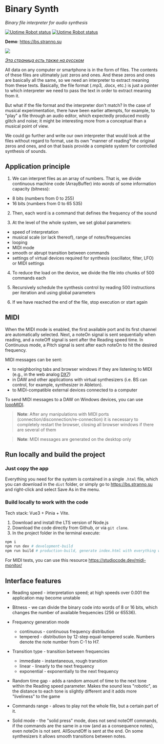 # Binary Synth

_Binary file interpreter for audio synthesis_

[![Uptime Robot status](https://img.shields.io/uptimerobot/status/m795264551-bb4c959b31b6ff94b02f9545)](https://bs.stranno.su) [![Uptime Robot status](https://img.shields.io/uptimerobot/ratio/m795264551-bb4c959b31b6ff94b02f9545)](https://bs.stranno.su)

**Demo**: https://bs.stranno.su

![](https://store.stranno.su/bs/fuji.png)

_<a href="README_RU.md">Эта страница есть также на русском</a>_

All data on any computer or smartphone is in the form of files. The contents of these files are ultimately just zeros and ones. And these zeros and ones are basically all the same, so we need an interpreter to extract meaning from these texts. Basically, the file format (.mp3, .docx, etc.) is just a pointer to which interpreter we need to pass the text in order to extract meaning from it.

But what if the file format and the interpreter don't match? In the case of musical experimentation, there have been earlier attempts, for example, to "play" a file through an audio editor, which expectedly produced mostly glitch and noise; it might be interesting more from a conceptual than a musical point of view.

We could go further and write our own interpreter that would look at the files without regard to format, use its own "manner of reading" the original zeros and ones, and on that basis provide a complete system for controlled synthesis of sounds.

## Application principle

1. We can interpret files as an array of numbers. That is, we divide continuous machine code (ArrayBuffer) into _words_ of some information capacity (bitness):

-   8 bits (numbers from 0 to 255)
-   16 bits (numbers from 0 to 65 535)

2. Then, each word is a command that defines the frequency of the sound

3. At the level of the whole system, we set global parameters:

-   speed of interpretation
-   musical scale (or lack thereof), range of notes/frequencies
-   looping
-   MIDI mode
-   smooth or abrupt transition between commands
-   settings of virtual devices required for synthesis (oscillator, filter, LFO) or MIDI settings

4. To reduce the load on the device, we divide the file into chunks of 500 commands each

5. Recursively schedule the synthesis control by reading 500 instructions per iteration and using global parameters

6. If we have reached the end of the file, stop execution or start again

## MIDI

When the MIDI mode is enabled, the first available port and its first channel are automatically selected. Next, a noteOn signal is sent sequentially when reading, and a noteOff signal is sent after the Reading speed time. In Continuous mode, a Pitch signal is sent after each noteOn to hit the desired frequency.

MIDI messages can be sent:

-   to neighboring tabs and browser windows if they are listening to MIDI (e.g., in the web analog [DX7](http://mmontag.github.io/dx7-synth-js))
-   in DAW and other applications with virtual synthesizers (i.e. BS can control, for example, synthesizer in Ableton).
-   to MIDI-compatible external devices connected to a computer

To send MIDI messages to a DAW on Windows devices, you can use [loopMIDI](https://www.tobias-erichsen.de/software/loopmidi.html).

> **Note**: After any manipulations with MIDI ports (connection/disconnection/re-connection) it is necessary to completely restart the browser, closing all browser windows if there are several of them

> **Note**: MIDI messages are generated on the desktop only

## Run locally and build the project

### Just copy the app

Everything you need for the system is contained in a single `.html` file, which you can download in the `dist` folder, or simply go to https://bs.ѕtranno.su and right-click and select Save As in the menu.

### Build locally to work with the code

Tech stack: Vue3 + Pinia + Vite.

1. Download and install the LTS version of Node.js
2. Download the code directly from Github, or via `git clone`.
3. In the project folder in the terminal execute:

```bash
npm i
npm run dev # development-build
npm run build # production-build, generate index.html with everything we need
```

For MIDI tests, you can use this resource https://studiocode.dev/midi-monitor/

## Interface features

-   Reading speed - interpretation speed; at high speeds over 0.001 the application may become unstable

-   Bitness - we can divide the binary code into words of 8 or 16 bits, which changes the number of available frequencies (256 or 65536).

-   Frequency generation mode

    -   continuous - continuous frequency distribution
    -   tempered - distribution by 12-step equal-tempered scale. Numbers denote the note number from C-1 to H7.

-   Transition type - transition between frequencies

    -   immediate - instantaneous, rough transition
    -   linear - linearly to the next frequency
    -   exponential - exponentially to the next frequency

-   Random time gap - adds a random amount of time to the next tone within the Reading speed parameter. Makes the sound less "robotic", as the distance to each tone is slightly different and it adds more "liveliness" to the game

-   Commands range - allows to play not the whole file, but a certain part of it.

-   Solid mode - the "solid press" mode, does not send noteOff commands, if the commands are the same in a row (and as a consequence notes), even noteOn is not sent. AllSoundOff is sent at the end. On some synthesizers it allows smooth transitions between notes.